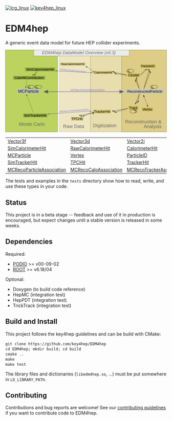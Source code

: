 
[![lcg_linux](https://github.com/key4hep/EDM4hep/workflows/lcg_linux/badge.svg)](https://github.com/key4hep/EDM4hep/actions/workflows/lcg_linux.yml)
[![key4hep_linux](https://github.com/key4hep/EDM4hep/workflows/key4hep_linux/badge.svg)](https://github.com/key4hep/EDM4hep/actions/workflows/key4hep_linux.yml)

# EDM4hep


A generic event data model for future HEP collider experiments.

![](doc/edm4hep_diagram.svg)



|                                                                                           |                                                                                       |                                                                                          |                                                                                       |
| -------------                                                                             | -------------                                                                         | -----                                                                                    | ---                                                                                   |
| [Vector3f ](https://github.com/key4hep/EDM4hep/blob/master/edm4hep.yaml#L9)                   | [Vector3d ](https://github.com/key4hep/EDM4hep/blob/master/edm4hep.yaml#L23)              | [Vector2i ](https://github.com/key4hep/EDM4hep/blob/master/edm4hep.yaml#L38)                 | [TrackState ](https://github.com/key4hep/EDM4hep/blob/master/edm4hep.yaml#L50)            |
| [SimCalorimeterHit](https://github.com/key4hep/EDM4hep/blob/master/edm4hep.yaml#L201)         | [RawCalorimeterHit](https://github.com/key4hep/EDM4hep/blob/master/edm4hep.yaml#L212)     | [ CalorimeterHit ](https://github.com/key4hep/EDM4hep/blob/master/edm4hep.yaml#L222)         | [Cluster](https://github.com/key4hep/EDM4hep/blob/master/edm4hep.yaml#L247)               |
| [MCParticle](https://github.com/key4hep/EDM4hep/blob/master/edm4hep.yaml#L84)                 | [Vertex](https://github.com/key4hep/EDM4hep/blob/master/edm4hep.yaml#L318)                | [ParticleID ](https://github.com/key4hep/EDM4hep/blob/master/edm4hep.yaml#L234)              | [ReconstructedParticle](https://github.com/key4hep/EDM4hep/blob/master/edm4hep.yaml#L335) |
| [SimTrackerHit](https://github.com/key4hep/EDM4hep/blob/master/edm4hep.yaml#L156)             | [TPCHit](https://github.com/key4hep/EDM4hep/blob/master/edm4hep.yaml#L288)                | [TrackerHit](https://github.com/key4hep/EDM4hep/blob/master/edm4hep.yaml#L270)               | [Track](https://github.com/key4hep/EDM4hep/blob/master/edm4hep.yaml#L300)                 |
| [MCRecoParticleAssociation](https://github.com/key4hep/EDM4hep/blob/master/edm4hep.yaml#L362) | [MCRecoCaloAssociation](https://github.com/key4hep/EDM4hep/blob/master/edm4hep.yaml#L370) | [MCRecoTrackerAssociation](https://github.com/key4hep/EDM4hep/blob/master/edm4hep.yaml#L370) | [ObjectID](https://github.com/key4hep/EDM4hep/blob/master/edm4hep.yaml#L71)               |


The tests and examples in the `tests` directory show how to read, write, and use these types in your code.


## Status

This project is in a beta stage -- feedback and use of it in production is encouraged, but expect changes until a stable version is released in some weeks.

## Dependencies

Required:

* [PODIO](https://github.com/AIDASoft/podio) >= v00-09-02
* [ROOT](https://github.com/root-project/root) >= v6.18/04   

Optional:

* Doxygen (to build code reference)
* HepMC (integration test)
* HepPDT (integration test)
* TrickTrack (integration test)

## Build and Install

This project follows the key4hep guidelines and can be build with CMake:

```
git clone https://github.com/key4hep/EDM4hep
cd EDM4hep; mkdir build; cd build
cmake ..
make
make test
``` 

The library files and dictionaries (`libedm4hep.so`, ...) must be put somewhere in `LD_LIBRARY_PATH`.






## Contributing

Contributions and bug reports are welcome!
See our [contributing guidelines](./doc/contributing.md) if you want to contribute code to EDM4hep.
